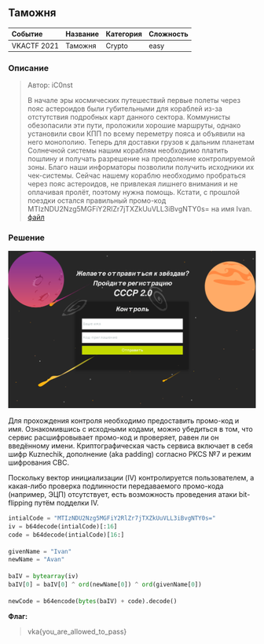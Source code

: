 ## Таможня

| Событие | Название | Категория | Сложность |
| :------ | ---- | ---- | ---- |
| VKACTF 2021 | Таможня | Crypto | easy |

### Описание

> Автор: iC0nst
>
> В начале эры космических путешествий первые полеты через пояс астероидов были губительными для кораблей из-за отстутствия подробных карт данного сектора. Коммунисты обезопасили эти пути, проложили хорошие маршруты, однако установили свои КПП по всему переметру пояса и объявили на него монополию. Теперь для доставки грузов к дальним планетам Солнечной системы нашим кораблям необходимо платить пошлину и получать разрешение на преодоление контролируемой зоны. Благо наши информаторы позволили получить исходники их чек-системы. Сейчас нашему кораблю необходимо пробраться через пояс астероидов, не привлекая лишнего внимания и не оплачивая пролёт, поэтому нужна помощь. Кстати, с прошлой поездки остался правильный промо-код MTIzNDU2Nzg5MGFiY2RlZr7jTXZkUuVLL3iBvgNTY0s= на имя Ivan.
[файл](give/validator.go)
### Решение

![int](images/int.PNG)

Для прохождения контроля необходимо предоставить промо-код и имя. Ознакомившись с исходными кодами, можно убедиться в том, что сервис расшифровывает промо-код и проверяет, равен ли он введённому имени. Криптографическая часть сервиса включает в себя  шифр Kuznechik, дополнение (aka padding) согласно PKCS №7 и режим шифрования CBC. 

Поскольку вектор инициализации (IV) контролируется пользователем, а какая-либо проверка подлинности передаваемого промо-кода (например, ЭЦП) отсутствует, есть возможность проведения атаки bit-flipping путём подделки IV.

 ```python 
intialCode = "MTIzNDU2Nzg5MGFiY2RlZr7jTXZkUuVLL3iBvgNTY0s="
iv = b64decode(intialCode)[:16]
code = b64decode(intialCode)[16:]

givenName = "Ivan"
newName = "Avan"

baIV = bytearray(iv)
baIV[0] = baIV[0] ^ ord(newName[0]) ^ ord(givenName[0])

newCode = b64encode(bytes(baIV) + code).decode()
```



**Флаг:**

> vka{you_are_allowed_to_pass}
